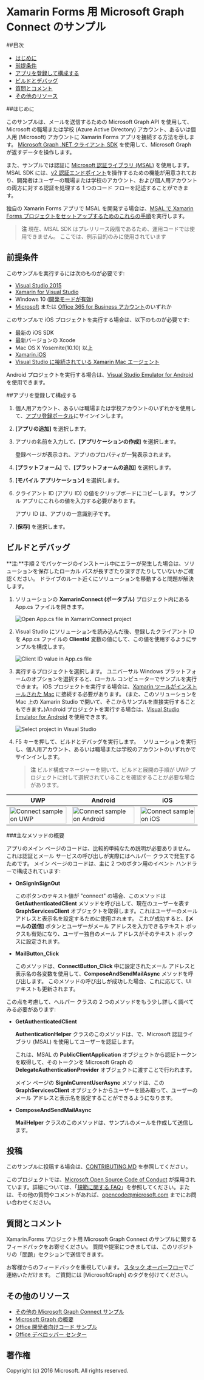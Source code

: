 # Xamarin Forms 用 Microsoft Graph Connect のサンプル

##目次

* [はじめに](#はじめに)
* [前提条件](#前提条件)
* [アプリを登録して構成する](#アプリを登録して構成する)
* [ビルドとデバッグ](#ビルドとデバッグ)
* [質問とコメント](#質問とコメント)
* [その他のリソース](#その他のリソース)

<a name="introduction"></a>
##はじめに

このサンプルは、メールを送信するための Microsoft Graph API を使用して、Microsoft の職場または学校 (Azure Active Directory) アカウント、あるいは個人用 (Microsoft) アカウントに Xamarin Forms アプリを接続する方法を示します。 [Microsoft Graph .NET クライアント SDK](https://github.com/microsoftgraph/msgraph-sdk-dotnet) を使用して、Microsoft Graph が返すデータを操作します。

また、サンプルでは認証に [Microsoft 認証ライブラリ (MSAL)](https://www.nuget.org/packages/Microsoft.Identity.Client/) を使用します。 MSAL SDK には、[v2 認証エンドポイント](https://msdn.microsoft.com/office/office365/howto/authenticate-Office-365-APIs-using-v2)を操作するための機能が用意されており、開発者はユーザーの職場または学校のアカウント、および個人用アカウントの両方に対する認証を処理する 1 つのコード フローを記述することができます。

独自の Xamarin Forms アプリで MSAL を開発する場合は、[MSAL で Xamarin Forms プロジェクトをセットアップするためのこれらの手順](https://github.com/microsoftgraph/xamarin-csharp-connect-sample/wiki/Set-up-a-Xamarin-Forms-project-to-use-the-MSAL-.NET-SDK)を実行します。

 > **注** 現在、MSAL SDK はプレリリース段階であるため、運用コードでは使用できません。 ここでは、例示目的のみに使用されています


<a name="prerequisites"></a>
## 前提条件 ##

このサンプルを実行するには次のものが必要です:  

  * [Visual Studio 2015](https://www.visualstudio.com/downloads) 
  * [Xamarin for Visual Studio](https://www.xamarin.com/visual-studio)
  * Windows 10 ([開発モードが有効](https://msdn.microsoft.com/library/windows/apps/xaml/dn706236.aspx))
  * [Microsoft](https://www.outlook.com) または [Office 365 for Business アカウント](https://msdn.microsoft.com/office/office365/howto/setup-development-environment#bk_Office365Account)のいずれか

このサンプルで iOS プロジェクトを実行する場合は、以下のものが必要です:

  * 最新の iOS SDK
  * 最新バージョンの Xcode
  * Mac OS X Yosemite(10.10) 以上 
  * [Xamarin.iOS](https://developer.xamarin.com/guides/ios/getting_started/installation/mac/)
  * [Visual Studio に接続されている Xamarin Mac エージェント](https://developer.xamarin.com/guides/ios/getting_started/installation/windows/connecting-to-mac/)

Android プロジェクトを実行する場合は、[Visual Studio Emulator for Android](https://www.visualstudio.com/features/msft-android-emulator-vs.aspx) を使用できます。

<a name="register"></a>
##アプリを登録して構成する

1. 個人用アカウント、あるいは職場または学校アカウントのいずれかを使用して、[アプリ登録ポータル](https://apps.dev.microsoft.com/)にサインインします。
2. **[アプリの追加]** を選択します。
3. アプリの名前を入力して、**[アプリケーションの作成]** を選択します。
    
    登録ページが表示され、アプリのプロパティが一覧表示されます。
 
4. **[プラットフォーム]** で、**[プラットフォームの追加]** を選択します。
5. **[モバイル アプリケーション]** を選択します。
6. クライアント ID (アプリ ID) の値をクリップボードにコピーします。 サンプル アプリにこれらの値を入力する必要があります。

    アプリ ID は、アプリの一意識別子です。

7. **[保存]** を選択します。

<a name="build"></a>
## ビルドとデバッグ ##

**注:**手順 2 でパッケージのインストール中にエラーが発生した場合は、ソリューションを保存したローカル パスが長すぎたり深すぎたりしていないかご確認ください。 ドライブのルート近くにソリューションを移動すると問題が解決します。

1. ソリューションの **XamarinConnect (ポータブル)** プロジェクト内にある App.cs ファイルを開きます。

    ![](../readme-images/Appdotcs.png "Open App.cs file in XamarinConnect project")

2. Visual Studio にソリューションを読み込んだ後、登録したクライアント ID を App.cs ファイルの **ClientId** 変数の値にして、この値を使用するようにサンプルを構成します。


    ![](../readme-images/appId.png "Client ID value in App.cs file")

3. 実行するプロジェクトを選択します。 ユニバーサル Windows プラットフォームのオプションを選択すると、ローカル コンピューターでサンプルを実行できます。 iOS プロジェクトを実行する場合は、[Xamarin ツールがインストールされた Mac](https://developer.xamarin.com/guides/ios/getting_started/installation/windows/connecting-to-mac/) に接続する必要があります。 (また、このソリューションを Mac 上の Xamarin Studio で開いて、そこからサンプルを直接実行することもできます。)Android プロジェクトを実行する場合は、[Visual Studio Emulator for Android](https://www.visualstudio.com/features/msft-android-emulator-vs.aspx) を使用できます。 

    ![](../readme-images/SelectProject.png "Select project in Visual Studio")

4. F5 キーを押して、ビルドとデバッグを実行します。　 ソリューションを実行し、個人用アカウント、あるいは職場または学校のアカウントのいずれかでサインインします。
    > **注** ビルド構成マネージャーを開いて、ビルドと展開の手順が UWP プロジェクトに対して選択されていることを確認することが必要な場合があります。

| UWP | Android | iOS |
| --- | ------- | ----|
| <img src="/readme-images/UWP.png" alt="Connect sample on UWP" width="100%" /> | <img src="/readme-images/Droid.png" alt="Connect sample on Android" width="100%" /> | <img src="/readme-images/iOS.png" alt="Connect sample on iOS" width="100%" /> |

###主なメソッドの概要

アプリのメイン ページのコードは、比較的単純なため説明が必要ありません。これは認証とメール サービスの呼び出しが実際にはヘルパー クラスで発生するためです。 メイン ページのコードは、主に 2 つのボタン用のイベント ハンドラーで構成されています:

- **OnSignInSignOut**
    
    このボタンのテキスト値が "connect" の場合、このメソッドは **GetAuthenticatedClient** メソッドを呼び出して、現在のユーザーを表す **GraphServicesClient** オブジェクトを取得します。これはユーザーのメール アドレスと表示名を設定するために使用されます。 これが成功すると、**[メールの送信]** ボタンとユーザーがメール アドレスを入力できるテキスト ボックスも有効になり、ユーザー独自のメール アドレスがそのテキスト ボックスに設定されます。

- **MailButton_Click**
    
    このメソッドは、**ConnectButton_Click** 中に設定されたメール アドレスと表示名の各変数を使用して、**ComposeAndSendMailAsync** メソッドを呼び出します。 このメソッドの呼び出しが成功した場合、これに応じて、UI テキストも更新されます。

この点を考慮して、ヘルパー クラスの 2 つのメソッドをもう少し詳しく調べてみる必要があります:

- **GetAuthenticatedClient**
    
    **AuthenticationHelper** クラスのこのメソッドは、で、Microsoft 認証ライブラリ (MSAL) を使用してユーザーを認証します。

    これは、MSAL の **PublicClientApplication** オブジェクトから認証トークンを取得して、そのトークンを Microsoft Graph の **DelegateAuthenticationProvider** オブジェクトに渡すことで行われます。

    メイン ページの **SignInCurrentUserAsync** メソッドは、この **GraphServicesClient** オブジェクトからユーザーを読み取って、ユーザーのメール アドレスと表示名を設定することができるようになります。

- **ComposeAndSendMailAsync**

    **MailHelper** クラスのこのメソッドは、サンプルのメールを作成して送信します。

<a name="contributing"></a>
## 投稿 ##

このサンプルに投稿する場合は、[CONTRIBUTING.MD](/CONTRIBUTING.md) を参照してください。

このプロジェクトでは、[Microsoft Open Source Code of Conduct](https://opensource.microsoft.com/codeofconduct/) が採用されています。詳細については、「[規範に関する FAQ](https://opensource.microsoft.com/codeofconduct/faq/)」を参照してください。または、その他の質問やコメントがあれば、[opencode@microsoft.com](mailto:opencode@microsoft.com) までにお問い合わせください。

<a name="questions"></a>
## 質問とコメント

Xamarin.Forms プロジェクト用 Microsoft Graph Connect のサンプルに関するフィードバックをお寄せください。 質問や提案につきましては、このリポジトリの「[問題](https://github.com/MicrosoftGraph/xamarin-csharp-connect-sample/issues)」セクションで送信できます。

お客様からのフィードバックを重視しています。 [スタック オーバーフロー](http://stackoverflow.com/questions/tagged/office365+or+microsoftgraph)でご連絡いただけます。 ご質問には [MicrosoftGraph] のタグを付けてください。

<a name="additional-resources"></a>
## その他のリソース ##

- [その他の Microsoft Graph Connect サンプル](https://github.com/MicrosoftGraph?utf8=%E2%9C%93&query=-Connect)
- [Microsoft Graph の概要](http://graph.microsoft.io)
- [Office 開発者向けコード サンプル](http://dev.office.com/code-samples)
- [Office デベロッパー センター](http://dev.office.com/)


## 著作権
Copyright (c) 2016 Microsoft. All rights reserved.

